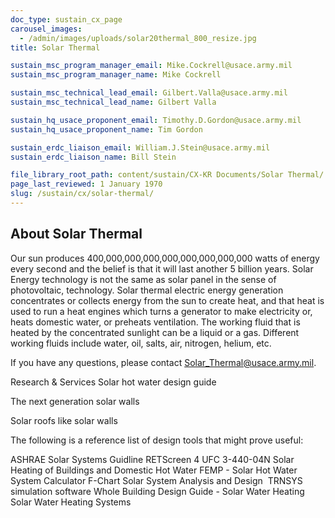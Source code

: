 ```yaml
---
doc_type: sustain_cx_page
carousel_images:
  - /admin/images/uploads/solar20thermal_800_resize.jpg
title: Solar Thermal

sustain_msc_program_manager_email: Mike.Cockrell@usace.army.mil
sustain_msc_program_manager_name: Mike Cockrell

sustain_msc_technical_lead_email: Gilbert.Valla@usace.army.mil
sustain_msc_technical_lead_name: Gilbert Valla

sustain_hq_usace_proponent_email: Timothy.D.Gordon@usace.army.mil
sustain_hq_usace_proponent_name: Tim Gordon

sustain_erdc_liaison_email: William.J.Stein@usace.army.mil
sustain_erdc_liaison_name: Bill Stein

file_library_root_path: content/sustain/CX-KR Documents/Solar Thermal/
page_last_reviewed: 1 January 1970
slug: /sustain/cx/solar-thermal/
---
```


## About Solar Thermal

​​Our sun produces 400,000,000,000,000,000,000,000,000 watts of energy every second and the belief is that it will last another 5 billion years. Solar Energy technology is not the same as solar panel in the sense of photovoltaic, technology. Solar thermal electric energy generation concentrates or collects energy from the sun to create heat, and that heat is used to run a heat engines which turns a generator to make electricity or, heats domestic water, or preheats ventilation. The working fluid that is heated by the concentrated sunlight can be a liquid or a gas. Different working fluids include water, oil, salts, air, nitrogen, helium, etc.

​​If you have any questions, please contact ​Solar_Thermal@usace.army.mil.

Research & Services
Solar hot water design guide

The next generation solar walls

Solar roofs like solar walls

The following is a reference list of design tools that might prove useful:

ASHRAE Solar Systems Guidline
RETScreen 4
UFC 3-440-04N Solar Heating of Buildings and Domestic Hot Water
FEMP - Solar Hot Water System Calculator
F-Chart Solar System Analysis and Design ​
TRNSYS simulation software
Whole Building Design Guide - Solar Water Heating
Solar Water Heating Systems
